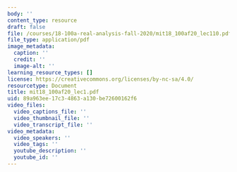 ```yaml
---
body: ''
content_type: resource
draft: false
file: /courses/18-100a-real-analysis-fall-2020/mit18_100af20_lec110.pdf
file_type: application/pdf
image_metadata:
  caption: ''
  credit: ''
  image-alt: ''
learning_resource_types: []
license: https://creativecommons.org/licenses/by-nc-sa/4.0/
resourcetype: Document
title: mit18_100af20_lec1.pdf
uid: 89a963ee-17c3-4863-a130-be72600162f6
video_files:
  video_captions_file: ''
  video_thumbnail_file: ''
  video_transcript_file: ''
video_metadata:
  video_speakers: ''
  video_tags: ''
  youtube_description: ''
  youtube_id: ''
---
```

